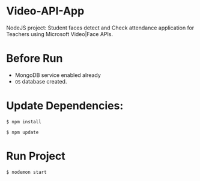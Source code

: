 # Video-API-App
NodeJS project: Student faces detect and Check attendance application for Teachers using Microsoft Video|Face APIs.

# Before Run
- MongoDB service enabled already
- `OS` database created.

# Update Dependencies:
`$ npm install`

`$ npm update`

# Run Project
`$ nodemon start`
